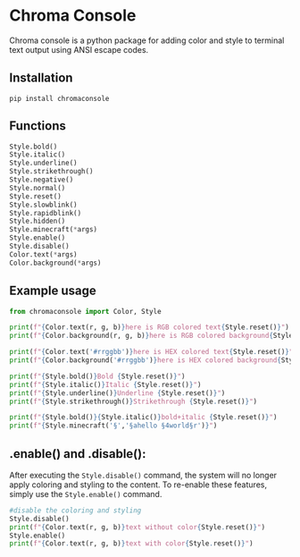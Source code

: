 # Chroma Console

Chroma console is a python package for adding color and style to terminal text output using ANSI escape codes.

## Installation

```shell
pip install chromaconsole
```

## Functions
```python
Style.bold()
Style.italic()
Style.underline()
Style.strikethrough()
Style.negative()
Style.normal()
Style.reset()
Style.slowblink()
Style.rapidblink()
Style.hidden()
Style.minecraft(*args)
Style.enable()
Style.disable()
Color.text(*args)
Color.background(*args)
```

## Example usage

```python
from chromaconsole import Color, Style

print(f"{Color.text(r, g, b)}here is RGB colored text{Style.reset()}")
print(f"{Color.background(r, g, b)}here is RGB colored background{Style.reset()}")

print(f"{Color.text('#rrggbb')}here is HEX colored text{Style.reset()}")
print(f"{Color.background('#rrggbb')}here is HEX colored background{Style.reset()}")

print(f"{Style.bold()}Bold {Style.reset()}")
print(f"{Style.italic()}Italic {Style.reset()}")
print(f"{Style.underline()}Underline {Style.reset()}")
print(f"{Style.strikethrough()}Strikethrough {Style.reset()}")

print(f"{Style.bold()}{Style.italic()}bold+italic {Style.reset()}")
print(f"{Style.minecraft('§','§ahello §4world§r')}")
```

## .enable() and .disable():

After executing the `Style.disable()` command, the system will no longer apply coloring and styling to the content. To re-enable these features, simply use the `Style.enable()` command.

```python
#disable the coloring and styling
Style.disable()
print(f"{Color.text(r, g, b)}text without color{Style.reset()}")
Style.enable()
print(f"{Color.text(r, g, b)}text with color{Style.reset()}")
```